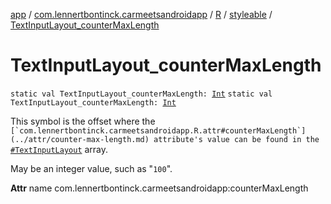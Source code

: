 [app](../../../index.md) / [com.lennertbontinck.carmeetsandroidapp](../../index.md) / [R](../index.md) / [styleable](index.md) / [TextInputLayout_counterMaxLength](./-text-input-layout_counter-max-length.md)

# TextInputLayout_counterMaxLength

`static val TextInputLayout_counterMaxLength: `[`Int`](https://kotlinlang.org/api/latest/jvm/stdlib/kotlin/-int/index.html)
`static val TextInputLayout_counterMaxLength: `[`Int`](https://kotlinlang.org/api/latest/jvm/stdlib/kotlin/-int/index.html)

This symbol is the offset where the ``[`com.lennertbontinck.carmeetsandroidapp.R.attr#counterMaxLength`](../attr/counter-max-length.md) attribute's value can be found in the ``[`#TextInputLayout`](-text-input-layout.md) array.

May be an integer value, such as "`100`".

**Attr**
name com.lennertbontinck.carmeetsandroidapp:counterMaxLength

